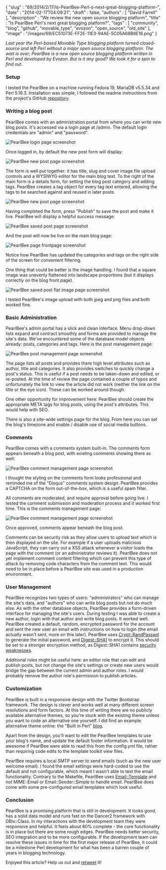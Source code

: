 {
   "slug" : "69/2014/2/17/Is-PearlBee-Perl-s-next-great-blogging-platform-",
   "date" : "2014-02-17T04:09:21",
   "draft" : false,
   "authors" : [
      "David Farrell"
   ],
   "description" : "We review the new open source blogging platform",
   "title" : "Is PearlBee Perl's next great blogging platform?",
   "tags" : [
      "community",
      "blog",
      "github",
      "movable_type",
      "evozon",
      "open_source",
      "old_site"
   ],
   "image" : "/images/69/EC51073E-FF2E-11E3-94AE-5C05A68B9E16.png"
}

*Last year the Perl-based Movable Type blogging platform turned closed-source and left Perl without a major open source blogging platform. The wait is over; PearlBee is a new open source blogging platform written in Perl and developed by Evozon. But is it any good? We took it for a spin to find out.*

### Setup

I tested the PearlBee on a machine running Fedora 19, MariaDB v5.5.34 and Perl 5.16.3. Installation was simple, I followed the readme instructions from the project's GitHub [repository](https://github.com/perl-evozon/pearlbee).

### Writing a blog post

PearlBee comes with an administration portal from where you can write new blog posts. It's accessed via a login page at /admin. The default login credentials are "admin" and "password".

![PearlBee login page screenshot](/images/69/admin_login.png)

Once logged in, by default the new post form will display:

![PearlBee new post page screenshot](/images/69/new_post.png)

The form is well put together: it has title, slug and cover image file upload controls and a WYSIWYG editor for the main blog text. To the right of the main form is a details form, for setting the blog post category and adding tags. PearlBee creates a tag object for every tag text entered, allowing the tags to be searched against and reused in later posts.

![PearlBee new post page screenshot](/images/69/completed_post.png)

Having completed the form, press "Publish" to save the post and make it live. PearlBee will display a helpful success message:

![PearlBee saved post page screenshot](/images/69/saved_post.png)

And the post will now be live on the main blog page:

![PearlBee page frontpage screenshot](/images/69/post_on_frontpage.png)

Notice how PearlBee has updated the categories and tags on the right side of the screen for convenient filtering.

One thing that could be better is the image handling. I found that a square image was unevenly flattened into landscape proportions (but it displays correctly on the blog front page).

![PearlBee saved post flat image page screenshot](/images/69/flat_onion_image.png)

I tested PearlBee's image upload with both jpeg and png files and both worked fine.

### Basic Administration

PearlBee's admin portal has a slick and clean interface. Menu drop-down lists expand and contract smoothly and forms are provided to manage the site's data. We've encountered some of the database model objects already: posts, categories and tags. Here is the post management page:

![PearlBee post management page screenshot](/images/69/post_management.png)

The page lists all posts and provides there high level attributes such as author, title and categories. It also provides switches to quickly change a post's status. This is useful if a post needs to be taken-down and edited, or re-posted. At the time of review the page contained a couple of typos and unfortunately the link to view the article did not work (neither the link on the title or the eye icon). These can be worked around though.

One other opportunity for improvement here: PearlBee should create the appropriate META tags for blog posts, using the post's attributes. This would help with SEO.

There is also a site-wide settings page for the blog. From here you can set the blog's timezone and enable / disable use of social media buttons.

### Comments

PearlBee comes with a comments system built-in. The comments form appears beneath a blog post, with existing comments showing there as well:

![PearlBee comment management page screenshot](/images/69/comment_posted.png)

I thought the styling on the comments form looks professional and reminded me of the "Disqus" comments system design. PearlBee provides a CAPTCHA on the form out-of-the-box, which is a useful spam filter.

All comments are moderated, and require approval before going live. I tested the comment submission and moderation process and it worked first time. This is the comments management page:

![PearlBee comment management page screenshot](/images/69/comment_management.png)

Once approved, comments appear beneath the blog post.

Comments can be security risk as they allow users to upload text which is then displayed on the site. For example if a user uploads malicious JavaScript, they can carry out a XSS attack whenever a visitor loads the page with the comment (or an administrator reviews it). PearlBee does not yet implement comment content filtering which can prevent this type of attack by removing code characters from the comment text. This would need to be in place before a PearlBee site was used in a production environment.

### User Management

PearlBee recognizes two types of users: "administrators" who can manage the site's data, and "authors" who can write blog posts but not do much else. As with the other database objects, PearlBee provides a form-driven interface for managing the site's users. During testing I was able to create a new author, login with that author and write blog posts. It worked well. PearlBee created a default, random, encrypted password for the account and sent the new user an email with instructions on how to login (the email actually wasn't sent, more on this later). PearlBee uses [Crypt::RandPasswd](https://metacpan.org/pod/Crypt::RandPasswd) to generate the initial password, and [Digest::SHA1](https://metacpan.org/pod/Digest::SHA1) to encrypt it. This should be set to a stronger encryption method, as Digest::SHA1 contains [security weaknesses](https://www.schneier.com/blog/archives/2005/02/cryptanalysis_o.html).

Additional roles might be useful here: an editor role that can edit and publish posts, but not change the site's settings or create new users would bridge the gap between the current admin and author roles. I would probably remove the author role's permission to publish articles.

### Customization

PearlBee is built in a responsive design with the Twitter Bootstrap framework. The design is clever and works well at many different screen resolutions and form factors. At this time of writing there are no publicly available alternative themes, so you're stuck with the existing theme unless you want to code an alternative one yourself. I did find an example alternative theme online: the "Built in Perl" [blog](http://blog.builtinperl.com/).

Apart from the design, you'll want to edit the PearlBee templates to use your blog's name, and update the default footer information. It would be awesome if PearlBee were able to read this from the config.yml file, rather than requiring code edits to the template toolkit view files.

PearlBee requires a local SMTP server to send emails (such as the new user welcome email). I found the email settings were hard-coded to use the default and not configurable, which meant I wasn't able to test the email functionality. Contrary to the Makefile, PearlBee uses [Email::Template](https://metacpan.org/pod/Email::Template) and not MIME::Email or Email::Sender::Simple to handle email. PearlBee does come with some pre-configured email templates which look useful.

### Conclusion

PearlBee is a promising platform that is still in development. It looks good, has a solid data model and runs fast on the Dancer2 framework with DBIx::Class. In my interactions with the development team they were responsive and helpful. It feels about 80% complete - the core functionality is in place but there are some rough edges. PearlBee needs better security, SEO integration and to be more configurable. If the development team can resolve these issues in time for the first major release of PearlBee, it could be a milestone Perl development for what has been a barren couple of years in blogging technology.

Enjoyed this article? Help us out and [retweet](https://twitter.com/intent/tweet?original_referer=http%3A%2F%2Fperltricks.com%2Farticle%2F69%2F2014%2F2%2F17%2FIs-PearlBee-Perl-s-next-great-blogging-platform-&text=Is+PearlBee+Perl%27s+next+great+blogging+platform%3F&tw_p=tweetbutton&url=http%3A%2F%2Fperltricks.com%2Farticle%2F69%2F2014%2F2%2F17%2FIs-PearlBee-Perl-s-next-great-blogging-platform-&via=perltricks) it!

